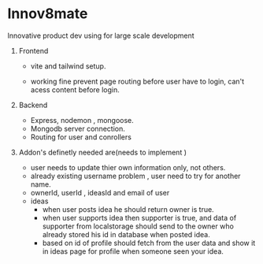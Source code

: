 # Innov8mate
 Innovative product dev using for large scale development

 1. Frontend
    - vite and tailwind setup.

    - working fine prevent page routing before user have to login, can't acess content before login.
2. Backend
   - Express, nodemon , mongoose.
   - Mongodb server connection.
   - Routing for user and conrollers

3. Addon's definetly needed are(needs to implement )
   - user needs to update thier own information only, not others.
   - already existing username problem , user need to try for another name.
   - ownerId, userId , ideasId and email of user
   - ideas
      - when user posts idea he should return owner is true.
      - when user supports idea then supporter is true, and data of supporter from localstorage
         should send to the owner who already stored his id in database when posted idea.
      - based on id of profile should fetch from the user data and show it in ideas page for profile when someone seen your idea.
